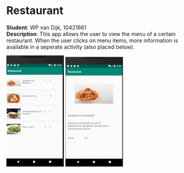 # Restaurant
**Student**: WP van Dijk, 10421661  
**Description**: This app allows the user to view the menu of a certain restaurant. When the user clicks on menu items, more information is available in a seperate activity (also placed below). 


<img src="https://github.com/MyBunzor/Restaurant/blob/master/docs/Restaurant1.png" width="30%" height="30%"/> <img 
src="https://github.com/MyBunzor/Restaurant/blob/master/docs/Restaurant2.png" width="30%" height="30%"/>
